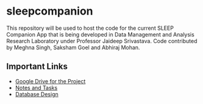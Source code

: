 # sleepcompanion
This repository will be used to host the code for the current SLEEP Companion App that is being developed in Data Management and Analysis Research Laboratory under Professor Jaideep Srivastava. 
Code contributed by Meghna Singh, Saksham Goel and Abhiraj Mohan.

## Important Links
  
  * [Google Drive for the Project](https://drive.google.com/drive/u/3/folders/1O0Hu8FXZJqW137idE3bAukgoQrqrREgL?ogsrc=32)
  * [Notes and Tasks](https://docs.google.com/document/d/13hcYPA0zETVPHPmwA6ccmDysZYuqVvDUSlhoicqSV2s/edit)
  * [Database Design](https://docs.google.com/document/d/13hcYPA0zETVPHPmwA6ccmDysZYuqVvDUSlhoicqSV2s/edit)
  
